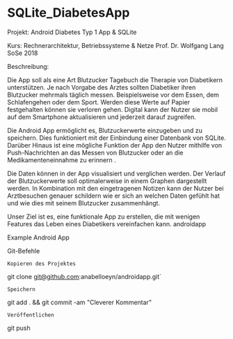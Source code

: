 # SQLite_DiabetesApp

Projekt: Android Diabetes Typ 1 App & SQLite

Kurs: Rechnerarchitektur, Betriebssysteme & Netze Prof. Dr. Wolfgang Lang SoSe 2018

Beschreibung:

Die App soll als eine Art Blutzucker Tagebuch die Therapie von Diabetikern unterstützen. Je nach Vorgabe des Arztes sollten Diabetiker ihren Blutzucker mehrmals täglich messen. Beispielsweise vor dem Essen, dem Schlafengehen oder dem Sport. Werden diese Werte auf Papier festgehalten können sie verloren gehen. Digital kann der Nutzer sie mobil auf dem Smartphone aktualisieren und jederzeit darauf zugreifen.

Die Android App ermöglicht es, Blutzuckerwerte einzugeben und zu speichern. Dies funktioniert mit der Einbindung einer Datenbank von SQLite. Darüber Hinaus ist eine mögliche Funktion der App den Nutzer mithilfe von Push-Nachrichten an das Messen von Blutzucker oder an die Medikamenteneinnahme zu erinnern .

Die Daten können in der App visualisiert und verglichen werden. Der Verlauf der Blutzuckerwerte soll optimalerweise in einem Graphen dargestellt werden. In Kombination mit den eingetragenen Notizen kann der Nutzer bei Arztbesuchen genauer schildern wie er sich an welchen Daten gefühlt hat und wie dies mit seinem Blutzucker zusammenhängt.

Unser Ziel ist es, eine funktionale App zu erstellen, die mit wenigen Features das Leben eines Diabetikers vereinfachen kann.
androidapp

Example Android App

Git-Befehle

    Kopieren des Projektes

git clone git@github.com:anabelloeyn/androidapp.git`

    Speichern

git add . && git commit -am "Cleverer Kommentar"

    Veröffentlichen

git push
